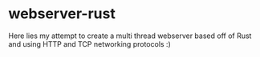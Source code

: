 # webserver-rust
Here lies my attempt to create a multi thread webserver based off of Rust and using HTTP and TCP networking protocols :)
